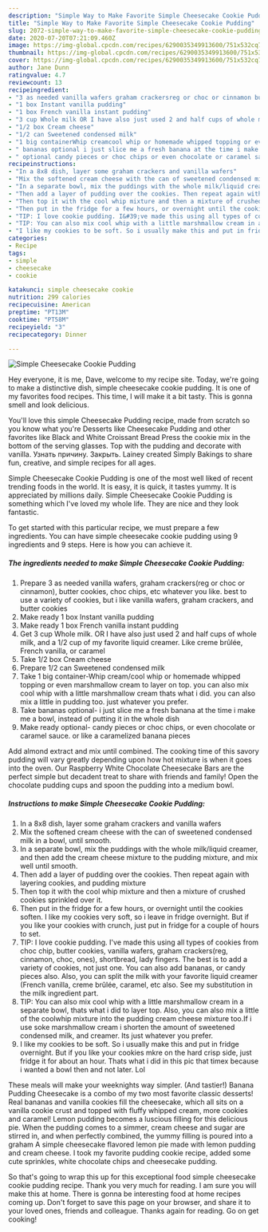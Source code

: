 ```yaml
---
description: "Simple Way to Make Favorite Simple Cheesecake Cookie Pudding"
title: "Simple Way to Make Favorite Simple Cheesecake Cookie Pudding"
slug: 2072-simple-way-to-make-favorite-simple-cheesecake-cookie-pudding
date: 2020-07-20T07:21:09.460Z
image: https://img-global.cpcdn.com/recipes/6290035349913600/751x532cq70/simple-cheesecake-cookie-pudding-recipe-main-photo.jpg
thumbnail: https://img-global.cpcdn.com/recipes/6290035349913600/751x532cq70/simple-cheesecake-cookie-pudding-recipe-main-photo.jpg
cover: https://img-global.cpcdn.com/recipes/6290035349913600/751x532cq70/simple-cheesecake-cookie-pudding-recipe-main-photo.jpg
author: Jane Dunn
ratingvalue: 4.7
reviewcount: 13
recipeingredient:
- "3 as needed vanilla wafers graham crackersreg or choc or cinnamon butter cookies choc chips etc whatever you like best to use a variety of cookies but i like vanilla wafers graham crackers and butter cookies"
- "1 box Instant vanilla pudding"
- "1 box French vanilla instant pudding"
- "3 cup Whole milk OR I have also just used 2 and half cups of whole milk and a 12 cup of my favorite liquid creamer Like creme brle French vanilla or caramel"
- "1/2 box Cream cheese"
- "1/2 can Sweetened condensed milk"
- "1 big containerWhip creamcool whip or homemade whipped topping or even marshmallow cream to layer on top you can also mix cool whip with a little marshmallow cream thats what i did you can also mix a little in pudding too just whatever you prefer"
- " bananas optional i just slice me a fresh banana at the time i make me a bowl instead of putting it in the whole dish"
- " optional candy pieces or choc chips or even chocolate or caramel sauce or like a caramelized banana pieces"
recipeinstructions:
- "In a 8x8 dish, layer some graham crackers and vanilla wafers"
- "Mix the softened cream cheese with the can of sweetened condensed milk in a bowl, until smooth."
- "In a separate bowl, mix the puddings with the whole milk/liquid creamer, and then add the cream cheese mixture to the pudding mixture, and mix well until smooth."
- "Then add a layer of pudding over the cookies. Then repeat again with layering cookies, and pudding mixture"
- "Then top it with the cool whip mixture and then a mixture of crushed cookies sprinkled over it."
- "Then put in the fridge for a few hours, or overnight until the cookies soften. I like my cookies very soft, so i leave in fridge overnight. But if you like your cookies with crunch, just put in fridge for a couple of hours to set."
- "TIP: I love cookie pudding. I&#39;ve made this using all types of cookies from choc chip, butter cookies, vanilla wafers, graham crackers(reg, cinnamon, choc, ones), shortbread, lady fingers. The best is to add a variety of cookies, not just one. You can also add bananas, or candy pieces also. Also, you can split the milk with your favorite liquid creamer (French vanilla, creme brûlée, caramel, etc also. See my substitution in the milk ingredient part."
- "TIP: You can also mix cool whip with a little marshmallow cream in a separate bowl, thats what i did to layer top. Also, you can also mix a little of the coolwhip mixture into the pudding cream cheese mixture too.If i use soke marshmallow cream i shorten the amount of sweetened condensed milk, and creamer. Its just whatever you prefer."
- "I like my cookies to be soft. So i usually make this and put in fridge overnight. But if you like your cookies mkre on the hard crisp side, just fridge it for about an hour. Thats what i did in this pic that timex because i wanted a bowl then and not later. Lol"
categories:
- Recipe
tags:
- simple
- cheesecake
- cookie

katakunci: simple cheesecake cookie 
nutrition: 299 calories
recipecuisine: American
preptime: "PT13M"
cooktime: "PT58M"
recipeyield: "3"
recipecategory: Dinner

---
```



![Simple Cheesecake Cookie Pudding](https://img-global.cpcdn.com/recipes/6290035349913600/751x532cq70/simple-cheesecake-cookie-pudding-recipe-main-photo.jpg)

Hey everyone, it is me, Dave, welcome to my recipe site. Today, we're going to make a distinctive dish, simple cheesecake cookie pudding. It is one of my favorites food recipes. This time, I will make it a bit tasty. This is gonna smell and look delicious.

You&#39;ll love this simple Cheesecake Pudding recipe, made from scratch so you know what you&#39;re Desserts like Cheesecake Pudding and other favorites like Black and White Croissant Bread Press the cookie mix in the bottom of the serving glasses. Top with the pudding and decorate with vanilla. Узнать причину. Закрыть. Lainey created Simply Bakings to share fun, creative, and simple recipes for all ages.

Simple Cheesecake Cookie Pudding is one of the most well liked of recent trending foods in the world. It is easy, it is quick, it tastes yummy. It is appreciated by millions daily. Simple Cheesecake Cookie Pudding is something which I've loved my whole life. They are nice and they look fantastic.


To get started with this particular recipe, we must prepare a few ingredients. You can have simple cheesecake cookie pudding using 9 ingredients and 9 steps. Here is how you can achieve it.

<!--inarticleads1-->

##### The ingredients needed to make Simple Cheesecake Cookie Pudding:

1. Prepare 3 as needed vanilla wafers, graham crackers(reg or choc or cinnamon), butter cookies, choc chips, etc whatever you like. best to use a variety of cookies, but i like vanilla wafers, graham crackers, and butter cookies
1. Make ready 1 box Instant vanilla pudding
1. Make ready 1 box French vanilla instant pudding
1. Get 3 cup Whole milk. OR I have also just used 2 and half cups of whole milk, and a 1/2 cup of my favorite liquid creamer. Like creme brûlée, French vanilla, or caramel
1. Take 1/2 box Cream cheese
1. Prepare 1/2 can Sweetened condensed milk
1. Take 1 big container-Whip cream/cool whip or homemade whipped topping or even marshmallow cream to layer on top. you can also mix cool whip with a little marshmallow cream thats what i did. you can also mix a little in pudding too. just whatever you prefer.
1. Take  bananas optional- i just slice me a fresh banana at the time i make me a bowl, instead of putting it in the whole dish
1. Make ready  optional- candy pieces or choc chips, or even chocolate or caramel sauce. or like a caramelized banana pieces


Add almond extract and mix until combined. The cooking time of this savory pudding will vary greatly depending upon how hot mixture is when it goes into the oven. Our Raspberry White Chocolate Cheesecake Bars are the perfect simple but decadent treat to share with friends and family! Open the chocolate pudding cups and spoon the pudding into a medium bowl. 

<!--inarticleads2-->

##### Instructions to make Simple Cheesecake Cookie Pudding:

1. In a 8x8 dish, layer some graham crackers and vanilla wafers
1. Mix the softened cream cheese with the can of sweetened condensed milk in a bowl, until smooth.
1. In a separate bowl, mix the puddings with the whole milk/liquid creamer, and then add the cream cheese mixture to the pudding mixture, and mix well until smooth.
1. Then add a layer of pudding over the cookies. Then repeat again with layering cookies, and pudding mixture
1. Then top it with the cool whip mixture and then a mixture of crushed cookies sprinkled over it.
1. Then put in the fridge for a few hours, or overnight until the cookies soften. I like my cookies very soft, so i leave in fridge overnight. But if you like your cookies with crunch, just put in fridge for a couple of hours to set.
1. TIP: I love cookie pudding. I&#39;ve made this using all types of cookies from choc chip, butter cookies, vanilla wafers, graham crackers(reg, cinnamon, choc, ones), shortbread, lady fingers. The best is to add a variety of cookies, not just one. You can also add bananas, or candy pieces also. Also, you can split the milk with your favorite liquid creamer (French vanilla, creme brûlée, caramel, etc also. See my substitution in the milk ingredient part.
1. TIP: You can also mix cool whip with a little marshmallow cream in a separate bowl, thats what i did to layer top. Also, you can also mix a little of the coolwhip mixture into the pudding cream cheese mixture too.If i use soke marshmallow cream i shorten the amount of sweetened condensed milk, and creamer. Its just whatever you prefer.
1. I like my cookies to be soft. So i usually make this and put in fridge overnight. But if you like your cookies mkre on the hard crisp side, just fridge it for about an hour. Thats what i did in this pic that timex because i wanted a bowl then and not later. Lol


These meals will make your weeknights way simpler. (And tastier!) Banana Pudding Cheesecake is a combo of my two most favorite classic desserts! Real bananas and vanilla cookies fill the cheesecake, which all sits on a vanilla cookie crust and topped with fluffy whipped cream, more cookies and caramel! Lemon pudding becomes a luscious filling for this delicious pie. When the pudding comes to a simmer, cream cheese and sugar are stirred in, and when perfectly combined, the yummy filling is poured into a graham A simple cheesecake flavored lemon pie made with lemon pudding and cream cheese. I took my favorite pudding cookie recipe, added some cute sprinkles, white chocolate chips and cheesecake pudding. 

So that's going to wrap this up for this exceptional food simple cheesecake cookie pudding recipe. Thank you very much for reading. I am sure you will make this at home. There is gonna be interesting food at home recipes coming up. Don't forget to save this page on your browser, and share it to your loved ones, friends and colleague. Thanks again for reading. Go on get cooking!
